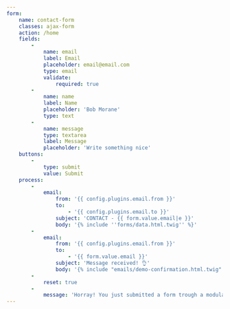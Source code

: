 ```yaml
---
form:
    name: contact-form
    classes: ajax-form
    action: /home
    fields:
        -
            name: email
            label: Email
            placeholder: email@email.com
            type: email
            validate:
                required: true
        -
            name: name
            label: Name
            placeholder: 'Bob Morane'
            type: text
        -
            name: message
            type: textarea
            label: Message
            placeholder: 'Write something nice'
    buttons:
        -
            type: submit
            value: Submit
    process:
        -
            email:
                from: '{{ config.plugins.email.from }}'
                to:
                    - '{{ config.plugins.email.to }}'
                subject: 'CONTACT - {{ form.value.email|e }}'
                body: '{% include ''forms/data.html.twig'' %}'
        -
            email:
                from: '{{ config.plugins.email.from }}'
                to:
                    - '{{ form.value.email }}'
                subject: 'Message received! 👌'
                body: '{% include "emails/demo-confirmation.html.twig" %}'
        -
            reset: true
        -
            message: 'Horray! You just submitted a form trough a modular!'
---
```


